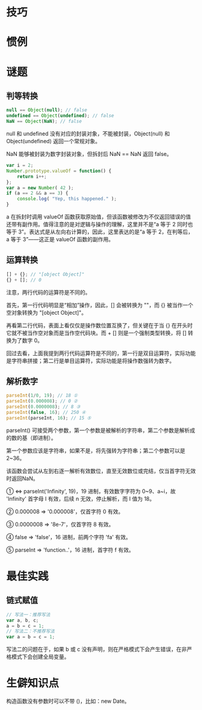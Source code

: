# 技巧



# 惯例



# 谜题

## 判等转换

```javascript
null == Object(null); // false
undefined == Object(undefined); // false
NaN == Object(NaN); // false
```

null 和 undefined 没有对应的封装对象，不能被封装，Object(null) 和 Object(undefined) 返回一个常规对象。

NaN 能够被封装为数字封装对象，但拆封后 NaN == NaN 返回 false。

```javascript
var i = 2;
Number.prototype.valueOf = function() {
    return i++;
};
var a = new Number( 42 );
if (a == 2 && a == 3) {
    console.log( "Yep, this happened." );
}
```

a 在拆封时调用 valueOf 函数获取原始值，但该函数被修改为不仅返回错误的值还带有副作用。值得注意的是对逻辑与操作的理解，这里并不是“a 等于 2 同时也等于 3”。表达式是从左向右计算的，因此，这里表达的是“a 等于 2，在判等后，a 等于 3”——这正是 valueOf 函数的副作用。

## 运算转换

```javascript
[] + {}; // "[object Object]"
{} + []; // 0
```

注意，两行代码的运算符是不同的。

首先，第一行代码明显是“相加”操作，因此，[] 会被转换为 ""，而 {} 被当作一个空对象转换为 "[object Object]"。

再看第二行代码，表面上看仅仅是操作数位置互换了，但关键在于当 {} 在开头时它就不被当作空对象而是当作空代码块。而 + [] 则是一个强制类型转换，将 [] 转换为了数字 0。

回过去看，上面我提到两行代码运算符是不同的，第一行是双目运算符，实际功能是字符串拼接；第二行是单目运算符，实际功能是将操作数强转为数字。

## 解析数字

```javascript
parseInt(1/0, 19); // 18 ①
parseInt(0.000008); // 0 ②
parseInt(0.0000008); // 8 ③
parseInt(false, 16); // 250 ④
parseInt(parseInt, 16); // 15 ⑤
```

parseInt() 可接受两个参数，第一个参数是被解析的字符串，第二个参数是解析成的数的基（即进制）。

第一个参数应该是字符串，如果不是，将先强转为字符串；第二个参数可以是 2~36。

该函数会尝试从左到右逐一解析有效数位，直至无效数位或完结，仅当首字符无效时返回NaN。

① <=> parseInt('Infinity', 19)，19 进制，有效数字字符为 0\~9、a\~i，故 'Infinity' 首字母 I 有效，后续 n 无效，停止解析，而 I 值为 18。

② 0.000008 => '0.000008'，仅首字符 0 有效。

③ 0.0000008 => '8e-7'，仅首字符 8 有效。

④ false => 'false'，16 进制，前两个字符 'fa' 有效。

⑤ parseInt => 'function..'，16 进制，首字符 f 有效。

# 最佳实践

## 链式赋值

```javascript
// 写法一：推荐写法
var a, b, c;
a = b = c = 1;
// 写法二：不推荐写法
var a = b = c = 1;
```

写法二的问题在于，如果 b 或 c 没有声明，则在严格模式下会产生错误，在非严格模式下会创建全局变量。

# 生僻知识点

构造函数没有参数时可以不带 ()，比如：new Date。